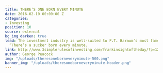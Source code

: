 ```yaml
---
title: THERE’S ONE BORN EVERY MINUTE
date: 2016-02-10 00:00:00 Z
categories:
- Investing
position: 10
source: external
bg_img_darken: true
lead: The investment industry is well-suited to P.T. Barnum’s most famous utterance,
  “There’s a sucker born every minute.
link: http://www.3simplerulesofinvesting.com/frankinsightoftheday/?p=1297
author: George Peacock
img: "/uploads/theresoneborneveryminute-500.png"
banner_img: "/uploads/theresoneborneveryminute-header.png"
---
```


